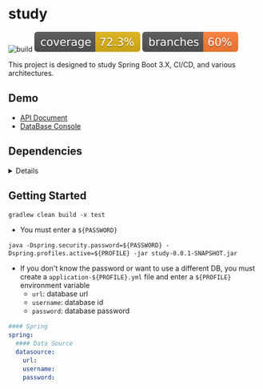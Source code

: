 # study
![build](https://github.com/now-start/study/actions/workflows/build.yml/badge.svg)
![Coverage](https://github.com/now-start/study/blob/gh-pages/jacoco.svg)
![Branches](https://github.com/now-start/study/blob/gh-pages/branches.svg)

This project is designed to study Spring Boot 3.X, CI/CD, and various architectures.

## Demo
* [API Document](https://study.nowstart.org)
* [DataBase Console](https://study.nowstart.org/h2-console)

## Dependencies
<details>
<summary>Details</summary>

* Java 17
* Spring-Boot 3.0.4
* Mapstruct 1.5.3
* SpringDoc 2.0.4
* Querydsl 5.0.0
* Jasypt 3.0.5
* Jwt 0.9.1
* Jacoco plugin
* DB
  * H2
  * MariaDB

</details>

## Getting Started
```shell
gradlew clean build -x test
```
* You must enter a `${PASSWORD}`
```shell
java -Dspring.security.password=${PASSWORD} -Dspring.profiles.active=${PROFILE} -jar study-0.0.1-SNAPSHOT.jar
```

* If you don't know the password or want to use a different DB, you must create a `application-${PROFILE}.yml` file and
  enter a `${PROFILE}` environment variable
  * `url`: database url
  * `username`: database id
  * `password`: database password
```yaml
#### Spring
spring:
  #### Data Source
  datasource:
    url: 
    username: 
    password: 
```
